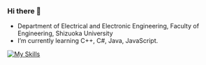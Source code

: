 ### Hi there 👋

* Department of Electrical and Electronic Engineering, Faculty of Engineering, Shizuoka University
* I’m currently learning C++, C#, Java, JavaScript.

[![My Skills](https://skillicons.dev/icons?i=html,css,js,arduino,c,cpp,cs,java,latex)](https://skillicons.dev)

<!--
**Shibatch28/Shibatch28** is a ✨ _special_ ✨ repository because its `README.md` (this file) appears on your GitHub profile.

Here are some ideas to get you started:

- 🔭 I’m currently working on ...
- 🌱 I’m currently learning ...
- 👯 I’m looking to collaborate on ...
- 🤔 I’m looking for help with ...
- 💬 Ask me about ...
- 📫 How to reach me: ...
- 😄 Pronouns: ...
- ⚡ Fun fact: ...
-->
